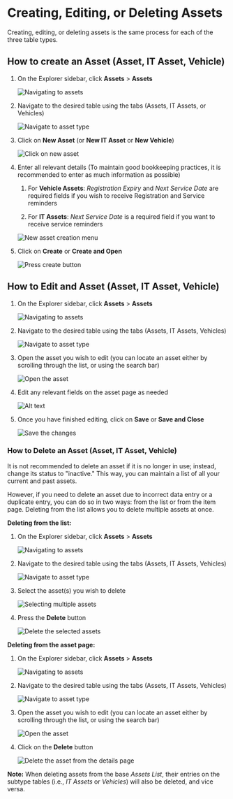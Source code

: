 # Creating, Editing, or Deleting Assets

Creating, editing, or deleting assets is the same process for each of the three table types.

## How to create an Asset (Asset, IT Asset, Vehicle)

1. On the Explorer sidebar, click **Assets** &gt; **Assets**

    ![Navigating to assets](<Navigating to Assets.png>)

2. Navigate to the desired table using the tabs (Assets, IT Assets, or Vehicles) 

    ![Navigate to asset type](<Navigate to asset type.png>)

3. Click on **New Asset** (or **New IT Asset** or **New Vehicle**)

    ![Click on new asset](<Click on new asset.png>)

4. Enter all relevant details (To maintain good bookkeeping practices, it is recommended to enter as much information as possible)  
    
    1. For **Vehicle Assets**: *Registration Expiry* and *Next Service Date* are required fields if you wish to receive Registration and Service reminders

    2. For **IT Assets**: *Next Service Date* is a required field if you want to receive service reminders  

    ![New asset creation menu](<New asset creation menu.png>)

5. Click on **Create** or **Create and Open**

    ![Press create button](<Press create button.png>)

## How to Edit and Asset (Asset, IT Asset, Vehicle)

1. On the Explorer sidebar, click **Assets** &gt; **Assets**  

    ![Navigating to assets](<Navigating to Assets.png>)

2. Navigate to the desired table using the tabs (Assets, IT Assets, Vehicles)

    ![Navigate to asset type](<Navigate to asset type.png>)

3. Open the asset you wish to edit (you can locate an asset either by scrolling through the list, or using the search bar)  

    ![Open the asset](<Open the asset.png>)

4. Edit any relevant fields on the asset page as needed

    ![Alt text](<Updating the asset information on the details page.png>)

5. Once you have finished editing, click on **Save** or **Save and Close**  

    ![Save the changes](<Save the changes.png>)

### How to Delete an Asset (Asset, IT Asset, Vehicle)

It is not recommended to delete an asset if it is no longer in use; instead, change its status to "inactive." This way, you can maintain a list of all your current and past assets.

However, if you need to delete an asset due to incorrect data entry or a duplicate entry, you can do so in two ways: from the list or from the item page. Deleting from the list allows you to delete multiple assets at once.

**Deleting from the list:**

1. On the Explorer sidebar, click **Assets** &gt; **Assets**  

    ![Navigating to assets](<Navigating to Assets.png>)

2. Navigate to the desired table using the tabs (Assets, IT Assets, Vehicles)  

    ![Navigate to asset type](<Navigate to asset type.png>)

3. Select the asset(s) you wish to delete

    ![Selecting multiple assets](<Selecting multiple assets.png>)

4. Press the **Delete** button 

    ![Delete the selected assets](<Delete the selected assets.png>)

**Deleting from the asset page:**

1. On the Explorer sidebar, click **Assets** &gt; **Assets**

    ![Navigating to assets](<Navigating to Assets.png>)

2. Navigate to the desired table using the tabs (Assets, IT Assets, Vehicles)

    ![Navigate to asset type](<Navigate to asset type.png>)

3. Open the asset you wish to edit (you can locate an asset either by scrolling through the list, or using the search bar)  

    ![Open the asset](<Open the asset.png>)

4. Click on the **Delete** button  

    ![Delete the asset from the details page](<Delete the asset from the details page.png>)

**Note:** When deleting assets from the base *Assets List*, their entries on the subtype tables (i.e., *IT Assets* or *Vehicles*) will also be deleted, and vice versa.